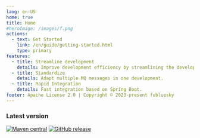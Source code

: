 ```yaml
---
lang: en-US
home: true
title: Home
#heroImage: /images/f.png
actions:
  - text: Get Started
    link: /en/guide/getting-started.html
    type: primary
features:
  - title: Streamline development
    details: Improve development efficiency by streamlining the development process.
  - title: Standardize
    details: Adapt multiple MQ messages in one development.
  - title: Rapid Integration
    details: Fast integration based on Spring Boot.
footer: Apache License 2.0 | Copyright © 2023-present fubluesky
---
```



### Latest version

[![Maven central](https://img.shields.io/maven-central/v/io.github.guoshiqiufeng/loki.svg?style=flat-square)](https://search.maven.org/search?q=g:io.github.guoshiqiufeng%20AND%20a:loki)
[![GitHub release](https://img.shields.io/github/release/guoshiqiufeng/loki.svg)](https://github.com/guoshiqiufeng/loki)